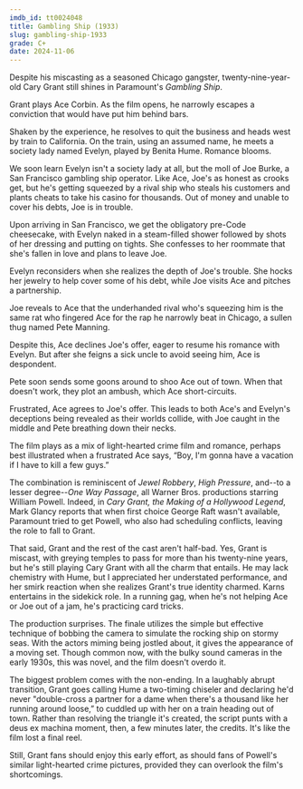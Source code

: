 ```yaml
---
imdb_id: tt0024048
title: Gambling Ship (1933)
slug: gambling-ship-1933
grade: C+
date: 2024-11-06
---
```


Despite his miscasting as a seasoned Chicago gangster, twenty-nine-year-old Cary Grant still shines in Paramount's _Gambling Ship_.

Grant plays Ace Corbin. As the film opens, he narrowly escapes a conviction that would have put him behind bars.

Shaken by the experience, he resolves to quit the business and heads west by train to California. On the train, using an assumed name, he meets a society lady named Evelyn, played by Benita Hume. Romance blooms.

We soon learn Evelyn isn't a society lady at all, but the moll of Joe Burke, a San Francisco gambling ship operator. Like Ace, Joe's as honest as crooks get, but he's getting squeezed by a rival ship who steals his customers and plants cheats to take his casino for thousands. Out of money and unable to cover his debts, Joe is in trouble.

Upon arriving in San Francisco, we get the obligatory pre-Code cheesecake, with Evelyn naked in a steam-filled shower followed by shots of her dressing and putting on tights. She confesses to her roommate that she's fallen in love and plans to leave Joe.

Evelyn reconsiders when she realizes the depth of Joe's trouble. She hocks her jewelry to help cover some of his debt, while Joe visits Ace and pitches a partnership.

Joe reveals to Ace that the underhanded rival who's squeezing him is the same rat who fingered Ace for the rap he narrowly beat in Chicago, a sullen thug named Pete Manning.

Despite this, Ace declines Joe's offer, eager to resume his romance with Evelyn. But after she feigns a sick uncle to avoid seeing him, Ace is despondent.

Pete soon sends some goons around to shoo Ace out of town. When that doesn't work, they plot an ambush, which Ace short-circuits.

Frustrated, Ace agrees to Joe's offer. This leads to both Ace's and Evelyn's deceptions being revealed as their worlds collide, with Joe caught in the middle and Pete breathing down their necks.

The film plays as a mix of light-hearted crime film and romance, perhaps best illustrated when a frustrated Ace says, “Boy, I'm gonna have a vacation if I have to kill a few guys.”

The combination is reminiscent of <span data-imdb-id="tt0023074">_Jewel Robbery_</span>, <span data-imdb-id="tt0023007">_High Pressure_</span>, and--to a lesser degree--<span data-imdb-id="tt0023305">_One Way Passage_</span>, all Warner Bros. productions starring William Powell. Indeed, in _Cary Grant, the Making of a Hollywood Legend_, Mark Glancy reports that when first choice George Raft wasn't available, Paramount tried to get Powell, who also had scheduling conflicts, leaving the role to fall to Grant.

That said, Grant and the rest of the cast aren't half-bad. Yes, Grant is miscast, with greying temples to pass for more than his twenty-nine years, but he's still playing Cary Grant with all the charm that entails. He may lack chemistry with Hume, but I appreciated her understated performance, and her smirk reaction when she realizes Grant's true identity charmed. Karns entertains in the sidekick role. In a running gag, when he's not helping Ace or Joe out of a jam, he's practicing card tricks.

The production surprises. The finale utilizes the simple but effective technique of bobbing the camera to simulate the rocking ship on stormy seas. With the actors miming being jostled about, it gives the appearance of a moving set. Though common now, with the bulky sound cameras in the early 1930s, this was novel, and the film doesn't overdo it.

The biggest problem comes with the non-ending. In a laughably abrupt transition, Grant goes calling Hume a two-timing chiseler and declaring he'd never "double-cross a partner for a dame when there's a thousand like her running around loose,” to cuddled up with her on a train heading out of town. Rather than resolving the triangle it's created, the script punts with a deus ex machina moment, then, a few minutes later, the credits. It's like the film lost a final reel.

Still, Grant fans should enjoy this early effort, as should fans of Powell's similar light-hearted crime pictures, provided they can overlook the film's shortcomings.
